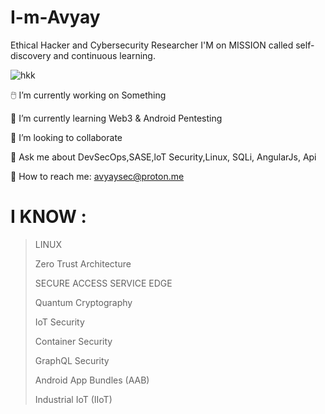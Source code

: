 # I-m-Avyay
Ethical Hacker and Cybersecurity Researcher I'M on MISSION called self-discovery and continuous learning. 


![hkk](https://github.com/avyaysec/-I-m-avyay/assets/155128248/55461ad9-a8a6-408f-b891-69d358d38e0e)



🖱️ I’m currently working on Something


🌱 I’m currently learning Web3 & Android Pentesting


👯 I’m looking to collaborate


💭 Ask me about DevSecOps,SASE,loT Security,Linux, SQLi, AngularJs, Api


📧 How to reach me: avyaysec@proton.me

# I KNOW :
>LINUX
>
>
>Zero Trust Architecture
>
>
>SECURE ACCESS SERVICE EDGE
>
>
>Quantum Cryptography
>
>
>IoT Security
>
>
>Container Security
>
>
>GraphQL Security
>
>
>Android App Bundles (AAB)
>
>
>Industrial IoT (IIoT)
